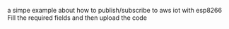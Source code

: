 a simpe example about how to publish/subscribe to aws iot with esp8266
Fill the required fields and then upload the code
